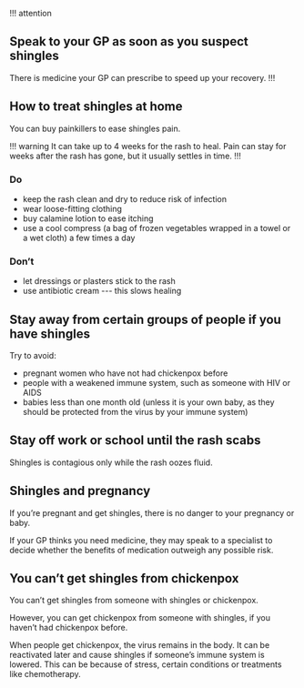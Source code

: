 !!! attention
## Speak to your GP as soon as you suspect shingles

There is medicine your GP can prescribe to speed up your recovery.
!!!

## How to treat shingles at home

You can buy painkillers to ease shingles pain.

!!! warning
It can take up to 4 weeks for the rash to heal. Pain can stay for weeks
after the rash has gone, but it usually settles in time.
!!!

### Do

* keep the rash clean and dry to reduce risk of infection
* wear loose-fitting clothing
* buy calamine lotion to ease itching
* use a cool compress (a bag of frozen vegetables wrapped in a towel
  or a wet cloth) a few times a day

### Don’t

* let dressings or plasters stick to the rash
* use antibiotic cream --- this slows healing

## Stay away from certain groups of people if you have shingles

Try to avoid:

* pregnant women who have not had chickenpox before
* people with a weakened immune system, such as someone with HIV or AIDS
* babies less than one month old (unless it is your own baby, as they
  should be protected from the virus by your immune system)

## Stay off work or school until the rash scabs

Shingles is contagious only while the rash oozes fluid.

## Shingles and pregnancy

If you’re pregnant and get shingles, there is no danger to your
pregnancy or baby.

If your GP thinks you need medicine, they may speak to a specialist to
decide whether the benefits of medication outweigh any possible risk.

## You can’t get shingles from chickenpox

You can’t get shingles from someone with shingles or chickenpox.

However, you can get chickenpox from someone with shingles, if you
haven’t had chickenpox before.

When people get chickenpox, the virus remains in the body. It can be
reactivated later and cause shingles if someone’s immune system is
lowered. This can be because of stress, certain conditions or treatments
like chemotherapy.
